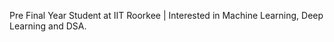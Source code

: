 Pre Final Year Student at IIT Roorkee |
Interested in Machine Learning, Deep Learning and DSA.
<!---
Habib-0608/Habib-0608 is a ✨ special ✨ repository because its `README.md` (this file) appears on your GitHub profile.
You can click the Preview link to take a look at your changes.
--->

